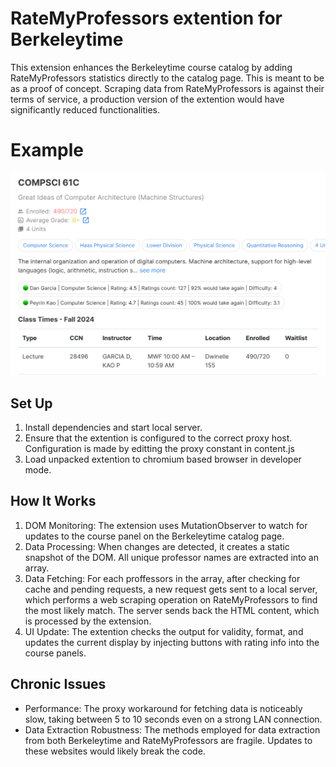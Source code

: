 # RateMyProfessors extention for Berkeleytime
This extension enhances the Berkeleytime course catalog by adding RateMyProfessors statistics directly to the catalog page. This is meant to be as a proof of concept.
Scraping data from RateMyProfessors is against their terms of service, a production version of the extention would have significantly reduced functionalities.

# Example
![Example Usage](example.png)

## Set Up
1. Install dependencies and start local server.
2. Ensure that the extention is configured to the correct proxy host. Configuration is made by editting the proxy constant in content.js
3. Load unpacked extention to chromium based browser in developer mode.
    
## How It Works
1. DOM Monitoring: The extension uses MutationObserver to watch for updates to the course panel on the Berkeleytime catalog page.
2. Data Processing: When changes are detected, it creates a static snapshot of the DOM. All unique professor names are extracted into an array.
3. Data Fetching: For each proffessors in the array, after checking for cache and pending requests, a new request gets sent to a local server, which performs a web scraping operation on RateMyProfessors to find the most likely match. The server sends back the HTML content, which is processed by the extension.
4. UI Update: The extention checks the output for validity, format, and updates the current display by injecting buttons with rating info into the course panels.

## Chronic Issues
- Performance: The proxy workaround for fetching data is noticeably slow, taking between 5 to 10 seconds even on a strong LAN connection.
- Data Extraction Robustness: The methods employed for data extraction from both Berkeleytime and RateMyProfessors are fragile. Updates to these websites would likely break the code.

